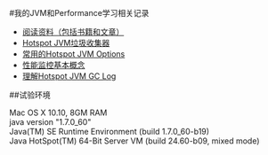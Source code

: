 #我的JVM和Performance学习相关记录

* [阅读资料（包括书籍和文章）](java_readings.md)
* [Hotspot JVM垃圾收集器](jvm_collectors.md)
* [常用的Hotspot JVM Options](jvm_options.md)
* [性能监控基本概念](性能监控基础.md)
* [理解Hotspot JVM GC Log](understanding_jvm_gc_log.md)

##试验环境

Mac OS X 10.10, 8GM RAM <br />
java version "1.7.0_60" <br />
Java(TM) SE Runtime Environment (build 1.7.0_60-b19) <br />
Java HotSpot(TM) 64-Bit Server VM (build 24.60-b09, mixed mode) <br />

